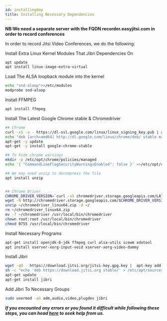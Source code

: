 ```yaml
---
id: installingdep
title: Installing Necessary Dependencies
---
```


**NB:We need a separate server with the FQDN recorder.easyjitsi.com in order to record conferences**

In order to record Jitsi Video Conferences, we do the following:

Install Extra Linux Kernel Modules That Jibri Dependencies On

```bash
apt update
apt install linux-image-extra-virtual
```

Load The ALSA loopback module into the kernel

```bash
echo "snd-aloop">>/etc/modules
modprobe snd-aloop
```

Install FFMPEG

```bash
apt install ffmpeg
```

Install The Latest Google Chrome stable & Chromedriver

```bash
## Chrome
curl -sS -o - https://dl-ssl.google.com/linux/linux_signing_key.pub | apt-key add
echo "deb [arch=amd64] http://dl.google.com/linux/chrome/deb/ stable main" > /etc/apt/sources.list.d/google-chrome.list
apt-get -y update
apt-get -y install google-chrome-stable

## To hide chrome warnings
mkdir -p /etc/opt/chrome/policies/managed
echo '{ "CommandLineFlagSecurityWarningsEnabled": false }' >>/etc/opt/chrome/policies/managed/managed_policies.json

## We may need unzip to decompress the file
apt install unzip


## Chrome Driver
CHROME_DRIVER_VERSION=`curl -sS chromedriver.storage.googleapis.com/LATEST_RELEASE`
wget -N http://chromedriver.storage.googleapis.com/$CHROME_DRIVER_VERSION/chromedriver_linux64.zip -P ~/
unzip ~/chromedriver_linux64.zip -d ~/
rm ~/chromedriver_linux64.zip
mv -f ~/chromedriver /usr/local/bin/chromedriver
chown root:root /usr/local/bin/chromedriver
chmod 0755 /usr/local/bin/chromedriver
```

Install Necessary Programs

```bash
apt-get install openjdk-8-jdk ffmpeg curl alsa-utils icewm xdotool
apt install xserver-xorg-input-void xserver-xorg-video-dummy
```

Install Jibri

```bash
wget -qO - https://download.jitsi.org/jitsi-key.gpg.key |  apt-key add -
sh -c "echo 'deb https://download.jitsi.org stable/' > /etc/apt/sources.list.d/jitsi-stable.list"
apt-get update
apt-get install jibri
```

Add Jibri To Necessary Groups

```bash
sudo usermod -aG adm,audio,video,plugdev jibri
```

**_If you encounted any errors or you found it difficult while following these steps, you can head [here](https://docs.easyjitsi.com/docs/help) to seek help from us._**
